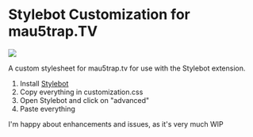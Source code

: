 # Stylebot Customization for mau5trap.TV

![](https://d13yacurqjgara.cloudfront.net/users/13314/screenshots/2573297/attachments/511045/feed.png)

A custom stylesheet for mau5trap.tv for use with the Stylebot extension.

1. Install [Stylebot](https://chrome.google.com/webstore/detail/stylebot/oiaejidbmkiecgbjeifoejpgmdaleoha)
2. Copy everything in customization.css
3. Open Stylebot and click on "advanced"
4. Paste everything

I'm happy about enhancements and issues, as it's very much WIP
